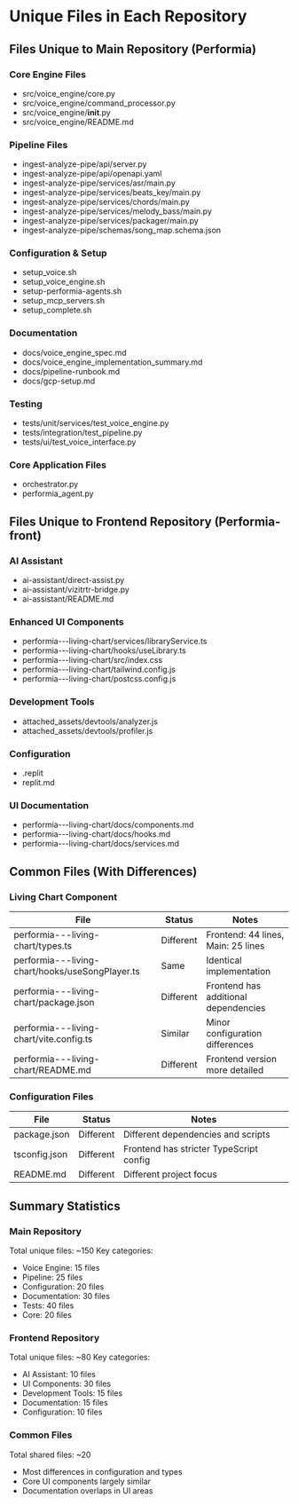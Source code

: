 # Unique Files in Each Repository

## Files Unique to Main Repository (Performia)

### Core Engine Files
- src/voice_engine/core.py
- src/voice_engine/command_processor.py
- src/voice_engine/__init__.py
- src/voice_engine/README.md

### Pipeline Files
- ingest-analyze-pipe/api/server.py
- ingest-analyze-pipe/api/openapi.yaml
- ingest-analyze-pipe/services/asr/main.py
- ingest-analyze-pipe/services/beats_key/main.py
- ingest-analyze-pipe/services/chords/main.py
- ingest-analyze-pipe/services/melody_bass/main.py
- ingest-analyze-pipe/services/packager/main.py
- ingest-analyze-pipe/schemas/song_map.schema.json

### Configuration & Setup
- setup_voice.sh
- setup_voice_engine.sh
- setup-performia-agents.sh
- setup_mcp_servers.sh
- setup_complete.sh

### Documentation
- docs/voice_engine_spec.md
- docs/voice_engine_implementation_summary.md
- docs/pipeline-runbook.md
- docs/gcp-setup.md

### Testing
- tests/unit/services/test_voice_engine.py
- tests/integration/test_pipeline.py
- tests/ui/test_voice_interface.py

### Core Application Files
- orchestrator.py
- performia_agent.py

## Files Unique to Frontend Repository (Performia-front)

### AI Assistant
- ai-assistant/direct-assist.py
- ai-assistant/vizitrtr-bridge.py
- ai-assistant/README.md

### Enhanced UI Components
- performia---living-chart/services/libraryService.ts
- performia---living-chart/hooks/useLibrary.ts
- performia---living-chart/src/index.css
- performia---living-chart/tailwind.config.js
- performia---living-chart/postcss.config.js

### Development Tools
- attached_assets/devtools/analyzer.js
- attached_assets/devtools/profiler.js

### Configuration
- .replit
- replit.md

### UI Documentation
- performia---living-chart/docs/components.md
- performia---living-chart/docs/hooks.md
- performia---living-chart/docs/services.md

## Common Files (With Differences)

### Living Chart Component
| File | Status | Notes |
|------|--------|-------|
| performia---living-chart/types.ts | Different | Frontend: 44 lines, Main: 25 lines |
| performia---living-chart/hooks/useSongPlayer.ts | Same | Identical implementation |
| performia---living-chart/package.json | Different | Frontend has additional dependencies |
| performia---living-chart/vite.config.ts | Similar | Minor configuration differences |
| performia---living-chart/README.md | Different | Frontend version more detailed |

### Configuration Files
| File | Status | Notes |
|------|--------|-------|
| package.json | Different | Different dependencies and scripts |
| tsconfig.json | Different | Frontend has stricter TypeScript config |
| README.md | Different | Different project focus |

## Summary Statistics

### Main Repository
Total unique files: ~150
Key categories:
- Voice Engine: 15 files
- Pipeline: 25 files
- Configuration: 20 files
- Documentation: 30 files
- Tests: 40 files
- Core: 20 files

### Frontend Repository
Total unique files: ~80
Key categories:
- AI Assistant: 10 files
- UI Components: 30 files
- Development Tools: 15 files
- Documentation: 15 files
- Configuration: 10 files

### Common Files
Total shared files: ~20
- Most differences in configuration and types
- Core UI components largely similar
- Documentation overlaps in UI areas

